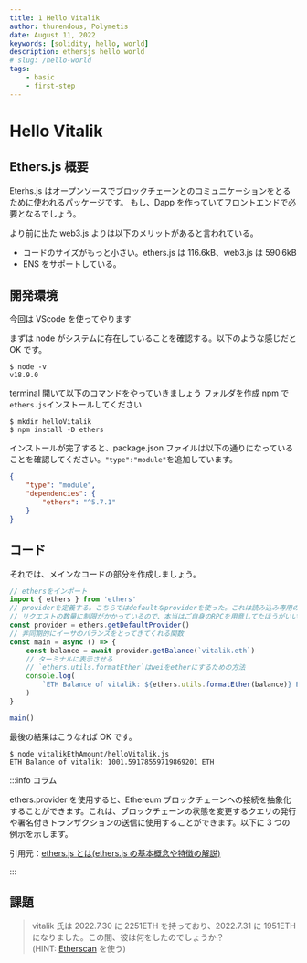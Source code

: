 ```yaml
---
title: 1 Hello Vitalik
author: thurendous, Polymetis
date: August 11, 2022
keywords: [solidity, hello, world]
description: ethersjs hello world
# slug: /hello-world
tags:
    - basic
    - first-step
---
```


# Hello Vitalik

## Ethers.js 概要

Eterhs.js はオープンソースでブロックチェーンとのコミュニケーションをとるために使われるパッケージです。
もし、Dapp を作っていてフロントエンドで必要となるでしょう。

より前に出た web3.js よりは以下のメリットがあると言われている。

-   コードのサイズがもっと小さい。ethers.js は 116.6kB、web3.js は 590.6kB
-   ENS をサポートしている。

## 開発環境

今回は VScode を使ってやります

まずは node がシステムに存在していることを確認する。以下のような感じだと OK です。

```shell
$ node -v
v18.9.0
```

terminal 開いて以下のコマンドをやっていきましょう
フォルダを作成
npm で`ethers.js`インストールしてください

```
$ mkdir helloVitalik
$ npm install -D ethers
```

インストールが完了すると、package.json ファイルは以下の通りになっていることを確認してください。`"type":"module"`を追加しています。

```json
{
    "type": "module",
    "dependencies": {
        "ethers": "^5.7.1"
    }
}
```

## コード

それでは、メインなコードの部分を作成しましょう。

```javascript
// ethersをインポート
import { ethers } from 'ethers'
// providerを定義する。こちらではdefaultなproviderを使った。これは読み込み専用のプロバイダー
// リクエストの数量に制限がかかっているので、本当はご自身のRPCを用意してたほうがいい
const provider = ethers.getDefaultProvider()
// 非同期的にイーサのバランスをとってきてくれる関数
const main = async () => {
    const balance = await provider.getBalance(`vitalik.eth`)
    // ターミナルに表示させる
    // `ethers.utils.formatEther`はweiをetherにするための方法
    console.log(
        `ETH Balance of vitalik: ${ethers.utils.formatEther(balance)} ETH`
    )
}

main()
```

最後の結果はこうなれば OK です。

```shell
$ node vitalikEthAmount/helloVitalik.js
ETH Balance of vitalik: 1001.59178559719869201 ETH
```

:::info コラム

ethers.provider を使用すると、Ethereum ブロックチェーンへの接続を抽象化することができます。これは、ブロックチェーンの状態を変更するクエリの発行や署名付きトランザクションの送信に使用することができます。以下に 3 つの例示を示します。

引用元：[ethers.js とは(ethers.js の基本概念や特徴の解説)](https://zenn.dev/nft/books/410be300912936/viewer/00c605)

:::

## 課題

> vitalik 氏は 2022.7.30 に 2251ETH を持っており、2022.7.31 に 1951ETH になりました。この間、彼は何をしたのでしょうか？  
> (HINT: [Etherscan](https://etherscan.io/) を使う)
